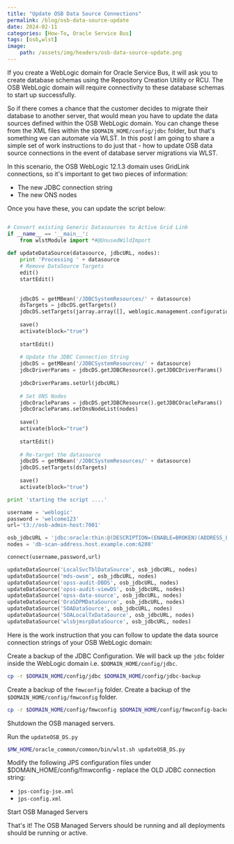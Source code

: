 ```yaml
---
title: "Update OSB Data Source Connections"
permalink: /blog/osb-data-source-update
date: 2024-02-11
categories: [How-To, Oracle Service Bus]
tags: [osb,wlst]
image:
    path: /assets/img/headers/osb-data-source-update.png
---
```


If you create a WebLogic domain for Oracle Service Bus, it will ask you to create database schemas using the Repository Creation Utility or RCU. The OSB WebLogic domain will require connectivity to these database schemas to start up successfully.

So if there comes a chance that the customer decides to migrate their database to another server, that would mean you have to update the data sources defined within the OSB WebLogic domain. You can change these from the XML files within the `$DOMAIN_HOME/config/jdbc` folder, but that's something we can automate via WLST.
In this post I am going to share a simple set of work instructions to do just that - how to update OSB data source connections in the event of database server migrations via WLST.

In this scenario, the OSB WebLogic 12.1.3 domain uses GridLink connections, so it's important to get two pieces of information:

* The new JDBC connection string
* The new ONS nodes

Once you have these, you can update the script below:

```python title="updateOSB_DS.py"

# Convert existing Generic Datasources to Active Grid Link
if __name__ == '__main__': 
    from wlstModule import *#@UnusedWildImport
    
def updateDataSource(datasource, jdbcURL, nodes):
    print 'Processing ' + datasource
    # Remove DataSource Targets
    edit()
    startEdit()
    
    
    jdbcDS = getMBean('/JDBCSystemResources/' + datasource)
    dsTargets = jdbcDS.getTargets()
    jdbcDS.setTargets(jarray.array([], weblogic.management.configuration.TargetMBean))
    
    save()
    activate(block="true")
    
    startEdit()
    
    # Update the JDBC Connection String
    jdbcDS = getMBean('/JDBCSystemResources/' + datasource)
    jdbcDriverParams = jdbcDS.getJDBCResource().getJDBCDriverParams()
    
    jdbcDriverParams.setUrl(jdbcURL)
    
    # Set ONS Nodes
    jdbcOracleParams = jdbcDS.getJDBCResource().getJDBCOracleParams()
    jdbcOracleParams.setOnsNodeList(nodes)
        
    save()
    activate(block="true")
    
    startEdit()
    
    # Re-target the datasource
    jdbcDS = getMBean('/JDBCSystemResources/' + datasource)
    jdbcDS.setTargets(dsTargets)
    
    save()
    activate(block="true")

print 'starting the script ....'

username = 'weblogic'
password = 'welcome123'
url='t3://osb-admin-host:7001'

osb_jdbcURL = 'jdbc:oracle:thin:@(DESCRIPTION=(ENABLE=BROKEN)(ADDRESS_LIST=(ADDRESS=(PROTOCOL=TCP)(HOST=db-scan-address.host.example.com)(PORT=1521)))(CONNECT_DATA=(SERVICE_NAME=ORCLDB)))'
nodes = 'db-scan-address.host.example.com:6200'

connect(username,password,url)

updateDataSource('LocalSvcTblDataSource', osb_jdbcURL, nodes)
updateDataSource('mds-owsm', osb_jdbcURL, nodes)
updateDataSource('opss-audit-DBDS', osb_jdbcURL, nodes)
updateDataSource('opss-audit-viewDS', osb_jdbcURL, nodes)
updateDataSource('opss-data-source', osb_jdbcURL, nodes)
updateDataSource('OraSDPMDataSource', osb_jdbcURL, nodes)
updateDataSource('SOADataSource', osb_jdbcURL, nodes)
updateDataSource('SOALocalTxDataSource', osb_jdbcURL, nodes)
updateDataSource('wlsbjmsrpDataSource', osb_jdbcURL, nodes)
```

Here is the work instruction that you can follow to update the data source connection strings of your OSB WebLogic domain:

Create a backup of the JDBC Configuration. We will back up the `jdbc` folder inside the WebLogic domain i.e. `$DOMAIN_HOME/config/jdbc`.

```bash
cp -r $DOMAIN_HOME/config/jdbc $DOMAIN_HOME/config/jdbc-backup
```

Create a backup of the `fmwconfig` folder. Create a backup of the `$DOMAIN_HOME/config/fmwconfig` folder.

```bash
cp -r $DOMAIN_HOME/config/fmwconfig $DOMAIN_HOME/config/fmwconfig-backup
```

Shutdown the OSB managed servers.

Run the `updateOSB_DS.py`

```bash
$MW_HOME/oracle_common/common/bin/wlst.sh updateOSB_DS.py
```

Modify the following JPS configuration files under $DOMAIN_HOME/config/fmwconfig - replace the OLD JDBC connection string:

* `jps-config-jse.xml`
* `jps-config.xml`

Start OSB Managed Servers

That's it! The OSB Managed Servers should be running and all deployments should be running or active.